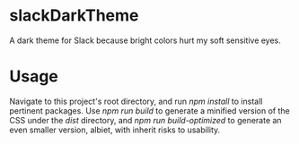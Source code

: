 # slackDarkTheme
A dark theme for Slack because bright colors hurt my soft sensitive eyes.

# Usage
Navigate to this project's root directory, and run *npm install* to install pertinent packages. Use *npm run build* to generate a minified version of the CSS under the *dist* directory, and *npm run build-optimized* to generate an even smaller version, albiet, with inherit risks to usability.